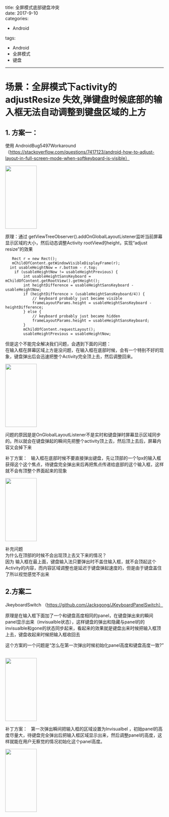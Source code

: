 title: 全屏模式底部键盘冲突    
date: 2017-9-10     
categories:    
- Android    
       
       
       
tags:       
- Android    
- 全屏模式    
- 键盘    
    
---

# 场景：全屏模式下activity的adjustResize 失效,弹键盘时候底部的输入框无法自动调整到键盘区域的上方 

## 1. 方案一：  
使用 AndroidBug5497Workaround （https://stackoverflow.com/questions/7417123/android-how-to-adjust-layout-in-full-screen-mode-when-softkeyboard-is-visible）  

<img src="https://github.com/liuyicheng3/learning-summary/blob/master/images/planA_normal.gif?raw=true" height="200px" width="100px" >  

原理：通过 getViewTreeObserver().addOnGlobalLayoutListener监听当前屏幕显示区域的大小，然后动态调整Activity rootView的height，实现“adjust resize”的效果   

       Rect r = new Rect();
       mChildOfContent.getWindowVisibleDisplayFrame(r);
      int usableHeightNow = r.bottom - r.top;
        if (usableHeightNow != usableHeightPrevious) {
            int usableHeightSansKeyboard = mChildOfContent.getRootView().getHeight();
            int heightDifference = usableHeightSansKeyboard - usableHeightNow;
            if (heightDifference > (usableHeightSansKeyboard/4)) {
                // keyboard probably just became visible
                frameLayoutParams.height = usableHeightSansKeyboard - heightDifference;
            } else {
                // keyboard probably just became hidden
                frameLayoutParams.height = usableHeightSansKeyboard;
            }
            mChildOfContent.requestLayout();
            usableHeightPrevious = usableHeightNow;

但是这个不能完全解决我们问题，会遇到下面的问题：  
在输入框在屏幕区域上方是没问题，在输入框在底部时候，会有一个特别不好的现象，键盘弹出后会迅速把整个Activity完全顶上去，然后调整回来。  

<img src="https://github.com/liuyicheng3/learning-summary/blob/master/images/planA.gif?raw=true" height="200px" width="100px" >


问题的原因是是OnGlobalLayoutListener不是实时和键盘弹时屏幕显示区域同步的。所以就会在键盘弹起的瞬间先把整个activity顶上去，然后顶上去后，屏幕内容又会掉下来  


补丁方案：  
输入框在底部时候不要直接弹出键盘，先让顶部的一个1px的输入框获得这个这个焦点，待键盘完全弹出来后再把焦点传递给底部的这个输入框，这样就不会有顶整个界面起来的现象

<img src="https://github.com/liuyicheng3/learning-summary/blob/master/images/planA_fix.gif?raw=true" height="200px" width="100px" >


补充问题    
为什么在顶部的时候不会出现顶上去又下来的情况？  
因为 输入框在最上面，键盘输入法只要弹出时不盖住输入框，就不会顶起这个Activity的内容，而内容区域调整也是延迟于键盘弹起速度的，但是由于键盘盖住了所以视觉感觉不出来    


## 2.方案二   
JkeyboardSwitch （https://github.com/Jacksgong/JKeyboardPanelSwitch）  

原理是在输入框下面加了一个和键盘高度相同的panel，在键盘弹出来的瞬间panel显示出来（invisualble状态），这样键盘的弹出和隐藏与panel的的invisualble和gone的状态同步起来，看起来的效果就是键盘出来时候把输入框顶上去，键盘收起来时候把输入框收回去  


这个方案的一个问题是“怎么在第一次弹出时候初始化panel高度和键盘高度一致?”    

<img src="https://github.com/liuyicheng3/learning-summary/blob/master/images/planB.gif?raw=true" height="200px" width="100px" >

补丁方案：  
第一次弹出瞬间把输入框的区域设置为Invisualbel ，初始panel的高度尽量大，待键盘完全弹出后把输入框区域显示出来，然后调整panel的高度，这样就能在用户无察觉的情况初始化这个panel高度。   

<img src="https://github.com/liuyicheng3/learning-summary/blob/master/images/planB_fix.gif?raw=true" height="200px" width="100px" >






